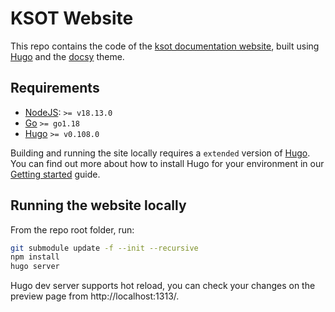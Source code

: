 # KSOT Website

This repo contains the code of the [ksot documentation website](nttcom.github.io/ksot-website),
built using [Hugo](https://gohugo.io/) and the [docsy](https://www.docsy.dev/) theme.

## Requirements

* [NodeJS](https://nodejs.org/):  `>= v18.13.0`
* [Go](https://golang.org/dl/) `>= go1.18`
* [Hugo](https://github.com/gohugoio/hugo/releases) `>= v0.108.0`

Building and running the site locally requires a `extended` version of [Hugo](https://gohugo.io).
You can find out more about how to install Hugo for your environment in our
[Getting started](https://www.docsy.dev/docs/getting-started/#prerequisites-and-installation) guide.


## Running the website locally

From the repo root folder, run:

```bash
git submodule update -f --init --recursive
npm install
hugo server
```

Hugo dev server supports hot reload, you can check your changes on the preview page from http://localhost:1313/.
